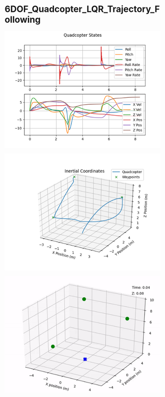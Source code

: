 # 6DOF_Quadcopter_LQR_Trajectory_Following

![](https://github.com/TylerReimer13/6DOF_Quadcopter_LQR_Trajectory_Following/blob/main/Results_Viz/Quadcopter_LQR_states.png)

![](https://github.com/TylerReimer13/6DOF_Quadcopter_LQR_Trajectory_Following/blob/main/Results_Viz/Quacopter_LQR_trajectory.png)

![](https://github.com/TylerReimer13/6DOF_Quadcopter_LQR_Trajectory_Following/blob/main/Results_Viz/LQR_trajectory_3D.gif)

